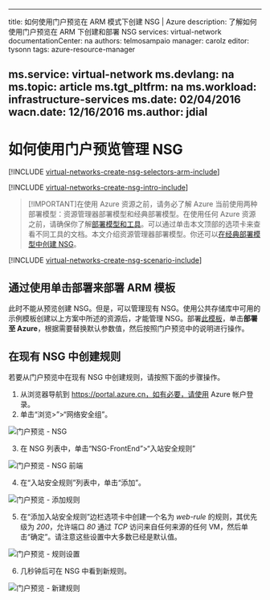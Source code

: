 <!-- ARM: tested -->

---
title: 如何使用门户预览在 ARM 模式下创建 NSG | Azure
description: 了解如何使用门户预览在 ARM 下创建和部署 NSG
services: virtual-network
documentationCenter: na
authors: telmosampaio
manager: carolz
editor: tysonn
tags: azure-resource-manager

ms.service: virtual-network
ms.devlang: na
ms.topic: article
ms.tgt_pltfrm: na
ms.workload: infrastructure-services
ms.date: 02/04/2016
wacn.date: 12/16/2016
ms.author: jdial
---

# 如何使用门户预览管理 NSG

[!INCLUDE [virtual-networks-create-nsg-selectors-arm-include](../../includes/virtual-networks-create-nsg-selectors-arm-include.md)]

[!INCLUDE [virtual-networks-create-nsg-intro-include](../../includes/virtual-networks-create-nsg-intro-include.md)]

>[!IMPORTANT]在使用 Azure 资源之前，请务必了解 Azure 当前使用两种部署模型：资源管理器部署模型和经典部署模型。在使用任何 Azure 资源之前，请确保你了解[部署模型和工具](../azure-classic-rm.md)。可以通过单击本文顶部的选项卡来查看不同工具的文档。本文介绍资源管理器部署模型。你还可以[在经典部署模型中创建 NSG](./virtual-networks-create-nsg-classic-ps.md)。

[!INCLUDE [virtual-networks-create-nsg-scenario-include](../../includes/virtual-networks-create-nsg-scenario-include.md)]

## 通过使用单击部署来部署 ARM 模板

此时不能从预览创建 NSG。但是，可以管理现有 NSG。使用公共存储库中可用的示例模板创建以上方案中所述的资源后，才能管理 NSG。部署[此模板](http://github.com/telmosampaio/azure-templates/tree/master/201-IaaS-WebFrontEnd-SQLBackEnd-NSG)，单击**部署至 Azure**，根据需要替换默认参数值，然后按照门户预览中的说明进行操作。

## 在现有 NSG 中创建规则

若要从门户预览中在现有 NSG 中创建规则，请按照下面的步骤操作。

1. 从浏览器导航到 https://portal.azure.cn，如有必要，请使用 Azure 帐户登录。
2. 单击“浏览>”>“网络安全组”。

![门户预览 - NSG](./media/virtual-networks-create-nsg-arm-pportal/figure1.png)

3. 在 NSG 列表中，单击“NSG-FrontEnd”>“入站安全规则”

![门户预览 - NSG 前端](./media/virtual-networks-create-nsg-arm-pportal/figure2.png)

4. 在“入站安全规则”列表中，单击“添加”。

![门户预览 - 添加规则](./media/virtual-networks-create-nsg-arm-pportal/figure3.png)

5. 在“添加入站安全规则”边栏选项卡中创建一个名为 *web-rule* 的规则，其优先级为 *200*，允许端口 *80* 通过 *TCP* 访问来自任何来源的任何 VM，然后单击“确定”。请注意这些设置中大多数已经是默认值。

![门户预览 - 规则设置](./media/virtual-networks-create-nsg-arm-pportal/figure4.png)

6. 几秒钟后可在 NSG 中看到新规则。

![门户预览 - 新建规则](./media/virtual-networks-create-nsg-arm-pportal/figure5.png)

<!---HONumber=Mooncake_Quality_Review_1202_2016-->